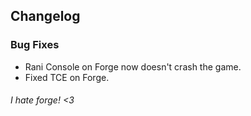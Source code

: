 ## Changelog

### Bug Fixes
- Rani Console on Forge now doesn't crash the game.
- Fixed TCE on Forge.

###### _I hate forge! <3_